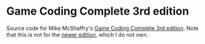 # Game Coding Complete 3rd edition

Source code for Mike McShaffry's [Game Coding Complete 3rd edition](https://www.amazon.com/Game-Coding-Complete-Third-McShaffry/dp/1584506806). Note that this is not for the [newer edition](https://www.amazon.com/Game-Coding-Complete-Fourth-McShaffry/dp/1133776574), which I do not own.

